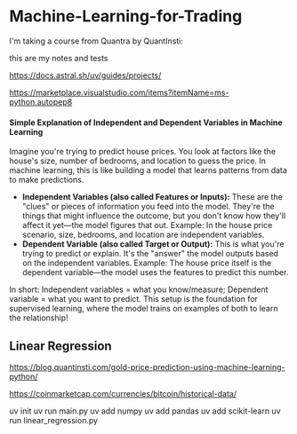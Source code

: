 # Machine-Learning-for-Trading

I'm taking a course from Quantra by QuantInsti:

this are my notes and tests



https://docs.astral.sh/uv/guides/projects/  

https://marketplace.visualstudio.com/items?itemName=ms-python.autopep8 



#### Simple Explanation of Independent and Dependent Variables in Machine Learning

Imagine you're trying to predict house prices. You look at factors like the house's size, number of bedrooms, and location to guess the price. In machine learning, this is like building a model that learns patterns from data to make predictions.

- **Independent Variables (also called Features or Inputs):** These are the "clues" or pieces of information you feed into the model. They're the things that might influence the outcome, but you don't know how they'll affect it yet—the model figures that out.
  Example: In the house price scenario, size, bedrooms, and location are independent variables.
- **Dependent Variable (also called Target or Output):** This is what you're trying to predict or explain. It's the "answer" the model outputs based on the independent variables.
  Example: The house price itself is the dependent variable—the model uses the features to predict this number.

In short: Independent variables = what you know/measure; Dependent variable = what you want to predict. This setup is the foundation for supervised learning, where the model trains on examples of both to learn the relationship!



## Linear Regression

https://blog.quantinsti.com/gold-price-prediction-using-machine-learning-python/  

https://coinmarketcap.com/currencies/bitcoin/historical-data/

uv init
uv run main.py 
uv add numpy
uv add pandas
uv add scikit-learn
uv run linear_regression.py
